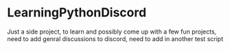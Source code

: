 # LearningPythonDiscord
Just a side project, to learn and possibly come up with a few fun projects, need to add genral discussions to discord, need to add in another test script
